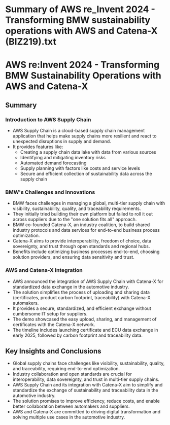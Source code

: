 # Summary of AWS re_Invent 2024 - Transforming BMW sustainability operations with AWS and Catena-X (BIZ219).txt

# AWS re:Invent 2024 - Transforming BMW Sustainability Operations with AWS and Catena-X

## Summary

### Introduction to AWS Supply Chain

- AWS Supply Chain is a cloud-based supply chain management application that helps make supply chains more resilient and react to unexpected disruptions in supply and demand.
- It provides features like:
  - Creating a supply chain data lake with data from various sources
  - Identifying and mitigating inventory risks
  - Automated demand forecasting
  - Supply planning with factors like costs and service levels
  - Secure and efficient collection of sustainability data across the supply chain

### BMW's Challenges and Innovations

- BMW faces challenges in managing a global, multi-tier supply chain with visibility, sustainability, quality, and traceability requirements.
- They initially tried building their own platform but failed to roll it out across suppliers due to the "one solution fits all" approach.
- BMW co-founded Catena-X, an industry coalition, to build shared industry protocols and data services for end-to-end business process optimization.
- Catena-X aims to provide interoperability, freedom of choice, data sovereignty, and trust through open standards and regional hubs.
- Benefits include optimizing business processes end-to-end, choosing solution providers, and ensuring data sensitivity and trust.

### AWS and Catena-X Integration

- AWS announced the integration of AWS Supply Chain with Catena-X for standardized data exchange in the automotive industry.
- The solution simplifies the process of uploading and sharing data (certificates, product carbon footprint, traceability) with Catena-X automakers.
- It provides a secure, standardized, and efficient exchange without cumbersome IT setup for suppliers.
- The demo showcased the easy upload, sharing, and management of certificates with the Catena-X network.
- The timeline includes launching certificate and ECU data exchange in early 2025, followed by carbon footprint and traceability data.

## Key Insights and Conclusions

- Global supply chains face challenges like visibility, sustainability, quality, and traceability, requiring end-to-end optimization.
- Industry collaboration and open standards are crucial for interoperability, data sovereignty, and trust in multi-tier supply chains.
- AWS Supply Chain and its integration with Catena-X aim to simplify and standardize the exchange of sustainability and traceability data in the automotive industry.
- The solution promises to improve efficiency, reduce costs, and enable better collaboration between automakers and suppliers.
- AWS and Catena-X are committed to driving digital transformation and solving multiple use cases in the automotive industry.